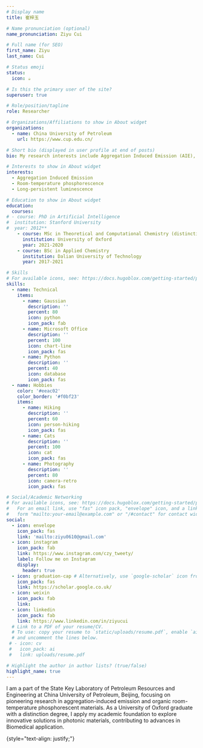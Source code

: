 ```yaml
---
# Display name
title: 崔梓玉

# Name pronunciation (optional)
name_pronunciation: Ziyu Cui

# Full name (for SEO)
first_name: Ziyu
last_name: Cui

# Status emoji
status:
  icon: ☕️

# Is this the primary user of the site?
superuser: true

# Role/position/tagline
role: Researcher

# Organizations/Affiliations to show in About widget
organizations:
  - name: China University of Petroleum
    url: https://www.cup.edu.cn/

# Short bio (displayed in user profile at end of posts)
bio: My research interests include Aggregation Induced Emission (AIE), Room-temperature phosphorescence (RTP), Long-persistent luminescence and Biomedical application.

# Interests to show in About widget
interests:
  - Aggregation Induced Emission 
  - Room-temperature phosphorescence 
  - Long-persistent luminescence

# Education to show in About widget
education:
  courses:
# - course: PhD in Artificial Intelligence
#  institution: Stanford University
#  year: 2012**
    - course: MSc in Theoretical and Computational Chemistry (distinction degree)
      institution: University of Oxford
      year: 2021-2020
    - course: BSc in Applied Chemistry
      institution: Dalian University of Technology
      year: 2017-2021

# Skills
# For available icons, see: https://docs.hugoblox.com/getting-started/page-builder/#icons
skills:
  - name: Technical
    items:
      - name: Gaussian
        description: ''
        percent: 80
        icon: python
        icon_pack: fab
      - name: Microsoft Office
        description: ''
        percent: 100
        icon: chart-line
        icon_pack: fas
      - name: Python
        description: ''
        percent: 40
        icon: database
        icon_pack: fas
  - name: Hobbies
    color: '#eeac02'
    color_border: '#f0bf23'
    items:
      - name: Hiking
        description: ''
        percent: 60
        icon: person-hiking
        icon_pack: fas
      - name: Cats
        description: ''
        percent: 100
        icon: cat
        icon_pack: fas
      - name: Photography
        description: ''
        percent: 80
        icon: camera-retro
        icon_pack: fas

# Social/Academic Networking
# For available icons, see: https://docs.hugoblox.com/getting-started/page-builder/#icons
#   For an email link, use "fas" icon pack, "envelope" icon, and a link in the
#   form "mailto:your-email@example.com" or "/#contact" for contact widget.
social:
  - icon: envelope
    icon_pack: fas
    link: 'mailto:ziyu0610@gmail.com'
  - icon: instagram
    icon_pack: fab
    link: https://www.instagram.com/czy_tweety/
    label: Follow me on Instagram
    display:
      header: true
  - icon: graduation-cap # Alternatively, use `google-scholar` icon from `ai` icon pack
    icon_pack: fas
    link: https://scholar.google.co.uk/
  - icon: weixin
    icon_pack: fab
    link: 
  - icon: linkedin
    icon_pack: fab
    link: https://www.linkedin.com/in/ziyucui
  # Link to a PDF of your resume/CV.
  # To use: copy your resume to `static/uploads/resume.pdf`, enable `ai` icons in `params.yaml`,
  # and uncomment the lines below.
 # - icon: cv
 #   icon_pack: ai
 #   link: uploads/resume.pdf

# Highlight the author in author lists? (true/false)
highlight_name: true
---
```


I am a part of the State Key Laboratory of Petroleum Resources and Engineering at China University of Petroleum, Beijing, focusing on pioneering research in aggregation-induced emission and organic room-temperature phosphorescent materials. As a University of Oxford graduate with a distinction degree, I apply my academic foundation to explore innovative solutions in photonic materials, contributing to advances in Biomedical application.

{style="text-align: justify;"}
